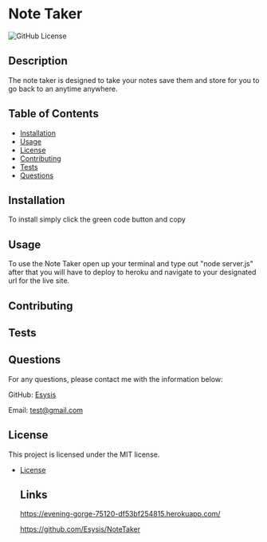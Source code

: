 # Note Taker

  ![GitHub License](https://img.shields.io/badge/License-MIT-blue.svg)
  
  ## Description 
  
  The note taker is designed to take your notes save them and store for you to go back to an anytime anywhere.
  
  ## Table of Contents 

  * [Installation](#installation)
  * [Usage](#usage)
  * [License](#license)
  * [Contributing](#contributing)
  * [Tests](#tests)
  * [Questions](#questions)

  ## Installation

  To install simply click the green code button and copy 

  ## Usage 

  To use the Note Taker open up your terminal and type out "node server.js" after that you will have to deploy to heroku and navigate to your designated url for the live site.

  ## Contributing

  ## Tests

  ## Questions

  For any questions, please contact me with the information below:

  GitHub: [Esysis](https://github.com/Esysis)

  Email: test@gmail.com

  ## License

  This project is licensed under the MIT license. 
* [License](#license)

  ## Links
  https://evening-gorge-75120-df53bf254815.herokuapp.com/

  https://github.com/Esysis/NoteTaker

  